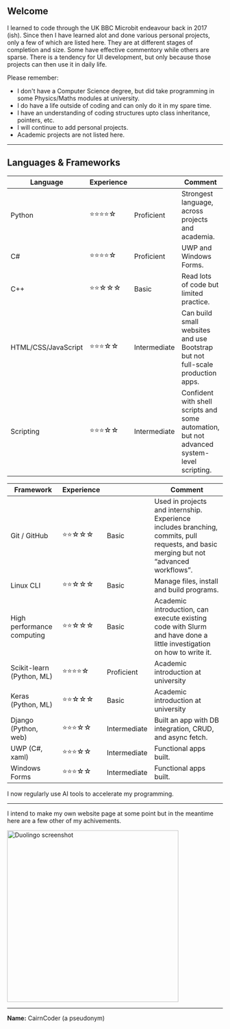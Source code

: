 ## Welcome

I learned to code through the UK BBC Microbit endeavour back in 2017 (ish). Since then I have learned alot and done various personal projects, only a few of which are listed here. They are at different stages of completion and size. Some have effective commentory while others are sparse. There is a tendency for UI development, but only because those projects can then use it in daily life.

Please remember:
- I don't have a Computer Science degree, but did take programming in some Physics/Maths modules at university.
- I do have a life outside of coding and can only do it in my spare time.
- I have an understanding of coding structures upto class inheritance, pointers, etc.
- I will continue to add personal projects.
- Academic projects are not listed here.

---

## Languages & Frameworks

| Language | Experience || Comment |
|---------|---------|---------|---------|
| Python              | ⭐⭐⭐⭐☆ | Proficient   | Strongest language, across projects and academia. |
| C#                  | ⭐⭐⭐⭐☆ | Proficient   | UWP and Windows Forms. |
| C++                 | ⭐⭐☆☆☆   | Basic        | Read lots of code but limited practice. |
| HTML/CSS/JavaScript | ⭐⭐⭐☆☆  | Intermediate | Can build small websites and use Bootstrap but not full-scale production apps. |
| Scripting           | ⭐⭐⭐☆☆  | Intermediate | Confident with shell scripts and some automation, but not advanced system-level scripting. |

| Framework | Experience || Comment |
|---------|---------|---------|---------|
| Git / GitHub              | ⭐⭐☆☆☆  | Basic        | Used in projects and internship. Experience includes branching, commits, pull requests, and basic merging but not “advanced workflows”. |
| Linux CLI                 | ⭐⭐☆☆☆  | Basic        | Manage files, install and build programs. |
| High performance computing | ⭐⭐☆☆☆  | Basic        | Academic introduction, can execute existing code with Slurm and have done a little investigation on how to write it. |
| Scikit-learn (Python, ML) | ⭐⭐⭐⭐☆ | Proficient  | Academic introduction at university |
| Keras (Python, ML)        | ⭐⭐☆☆☆  | Basic        | Academic introduction at university |
| Django (Python, web)      | ⭐⭐⭐☆☆ | Intermediate | Built an app with DB integration, CRUD, and async fetch. |
| UWP (C#, xaml)            | ⭐⭐⭐☆☆ | Intermediate | Functional apps built. |
| Windows Forms             | ⭐⭐⭐☆☆ | Intermediate | Functional apps built.|

I now regularly use AI tools to accelerate my programming.

---

I intend to make my own website page at some point but in the meantime here are a few other of my achivements.

<img src="https://github.com/user-attachments/assets/52a97a26-eaae-4a3a-9b7d-b5be21f4be0d"
     alt="Duolingo screenshot"
     height="400">
     
---

**Name:** CairnCoder (a pseudonym)

